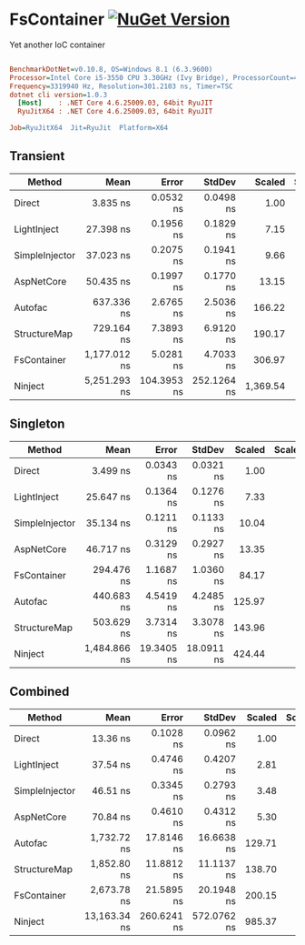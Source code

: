 # FsContainer [![NuGet Version](http://img.shields.io/nuget/v/Fs.Container.svg?style=flat)](https://www.nuget.org/packages/Fs.Container/) 
Yet another IoC container

``` ini

BenchmarkDotNet=v0.10.8, OS=Windows 8.1 (6.3.9600)
Processor=Intel Core i5-3550 CPU 3.30GHz (Ivy Bridge), ProcessorCount=4
Frequency=3319940 Hz, Resolution=301.2103 ns, Timer=TSC
dotnet cli version=1.0.3
  [Host]    : .NET Core 4.6.25009.03, 64bit RyuJIT
  RyuJitX64 : .NET Core 4.6.25009.03, 64bit RyuJIT

Job=RyuJitX64  Jit=RyuJit  Platform=X64  

```
## Transient
 |         Method |         Mean |       Error |      StdDev |   Scaled | ScaledSD |  Gen 0 |  Gen 1 |  Gen 2 | Allocated |
 |--------------- |-------------:|------------:|------------:|---------:|---------:|-------:|-------:|-------:|----------:|
 |         Direct |     3.835 ns |   0.0532 ns |   0.0498 ns |     1.00 |     0.00 | 0.0076 |      - |      - |      24 B |
 |    LightInject |    27.398 ns |   0.1956 ns |   0.1829 ns |     7.15 |     0.10 | 0.0076 |      - |      - |      24 B |
 | SimpleInjector |    37.023 ns |   0.2075 ns |   0.1941 ns |     9.66 |     0.13 | 0.0076 |      - |      - |      24 B |
 |     AspNetCore |    50.435 ns |   0.1997 ns |   0.1770 ns |    13.15 |     0.17 | 0.0076 |      - |      - |      24 B |
 |        Autofac |   637.336 ns |   2.6765 ns |   2.5036 ns |   166.22 |     2.18 | 0.2384 |      - |      - |     750 B |
 |   StructureMap |   729.164 ns |   7.3893 ns |   6.9120 ns |   190.17 |     2.96 | 0.3271 |      - |      - |    1029 B |
 |    FsContainer | 1,177.012 ns |   5.0281 ns |   4.7033 ns |   306.97 |     4.03 | 0.2041 |      - |      - |     646 B |
 |        Ninject | 5,251.293 ns | 104.3953 ns | 252.1264 ns | 1,369.54 |    67.51 | 0.6411 | 0.1528 | 0.0002 |    2037 B |
## Singleton
 |         Method |         Mean |      Error |     StdDev | Scaled | ScaledSD |  Gen 0 | Allocated |
 |--------------- |-------------:|-----------:|-----------:|-------:|---------:|-------:|----------:|
 |         Direct |     3.499 ns |  0.0343 ns |  0.0321 ns |   1.00 |     0.00 |      - |       0 B |
 |    LightInject |    25.647 ns |  0.1364 ns |  0.1276 ns |   7.33 |     0.07 |      - |       0 B |
 | SimpleInjector |    35.134 ns |  0.1211 ns |  0.1133 ns |  10.04 |     0.09 |      - |       0 B |
 |     AspNetCore |    46.717 ns |  0.3129 ns |  0.2927 ns |  13.35 |     0.14 |      - |       0 B |
 |    FsContainer |   294.476 ns |  1.1687 ns |  1.0360 ns |  84.17 |     0.80 | 0.0634 |     199 B |
 |        Autofac |   440.683 ns |  4.5419 ns |  4.2485 ns | 125.97 |     1.62 | 0.2031 |     638 B |
 |   StructureMap |   503.629 ns |  3.7314 ns |  3.3078 ns | 143.96 |     1.57 | 0.3557 |    1117 B |
 |        Ninject | 1,484.866 ns | 19.3405 ns | 18.0911 ns | 424.44 |     6.25 | 0.3376 |    1061 B |
## Combined
 |         Method |         Mean |       Error |      StdDev | Scaled | ScaledSD |  Gen 0 |  Gen 1 |  Gen 2 | Allocated |
 |--------------- |-------------:|------------:|------------:|-------:|---------:|-------:|-------:|-------:|----------:|
 |         Direct |     13.36 ns |   0.1028 ns |   0.0962 ns |   1.00 |     0.00 | 0.0178 |      - |      - |      56 B |
 |    LightInject |     37.54 ns |   0.4746 ns |   0.4207 ns |   2.81 |     0.04 | 0.0178 |      - |      - |      56 B |
 | SimpleInjector |     46.51 ns |   0.3345 ns |   0.2793 ns |   3.48 |     0.03 | 0.0178 |      - |      - |      56 B |
 |     AspNetCore |     70.84 ns |   0.4610 ns |   0.4312 ns |   5.30 |     0.05 | 0.0178 |      - |      - |      56 B |
 |        Autofac |  1,732.72 ns |  17.8146 ns |  16.6638 ns | 129.71 |     1.51 | 0.5741 |      - |      - |    1803 B |
 |   StructureMap |  1,852.80 ns |  11.8812 ns |  11.1137 ns | 138.70 |     1.26 | 0.6294 |      - |      - |    1978 B |
 |    FsContainer |  2,673.78 ns |  21.5895 ns |  20.1948 ns | 200.15 |     2.02 | 0.4845 |      - |      - |    1524 B |
 |        Ninject | 13,163.34 ns | 260.6241 ns | 572.0762 ns | 985.37 |    43.01 | 1.7865 | 0.4425 | 0.0012 |    5661 B |